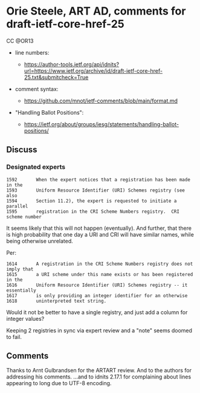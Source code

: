 # Orie Steele, ART AD, comments for draft-ietf-core-href-25 
CC @OR13

* line numbers:
  - https://author-tools.ietf.org/api/idnits?url=https://www.ietf.org/archive/id/draft-ietf-core-href-25.txt&submitcheck=True

* comment syntax:
  - https://github.com/mnot/ietf-comments/blob/main/format.md

* "Handling Ballot Positions":
  - https://ietf.org/about/groups/iesg/statements/handling-ballot-positions/

## Discuss

### Designated experts


```
1592	   When the expert notices that a registration has been made in the
1593	   Uniform Resource Identifier (URI) Schemes registry (see also
1594	   Section 11.2), the expert is requested to initiate a parallel
1595	   registration in the CRI Scheme Numbers registry.  CRI scheme number
```

It seems likely that this will not happen (eventually).
And further, that there is high probability that one day a URI and CRI will have similar names, while being otherwise unrelated.

Per:

```
1614	   A registration in the CRI Scheme Numbers registry does not imply that
1615	   a URI scheme under this name exists or has been registered in the
1616	   Uniform Resource Identifier (URI) Schemes registry -- it essentially
1617	   is only providing an integer identifier for an otherwise
1618	   uninterpreted text string.
```

Would it not be better to have a single registry, and just add a column for integer values?

Keeping 2 registries in sync via expert review and a "note" seems doomed to fail.

## Comments

Thanks to Arnt Gulbrandsen for the ARTART review.
And to the authors for addressing his comments.
...and to idnits 2.17.1 for complaining about lines appearing to long due to UTF-8 encoding.



